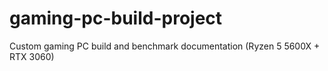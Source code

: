 # gaming-pc-build-project
Custom gaming PC build and benchmark documentation (Ryzen 5 5600X + RTX 3060)
